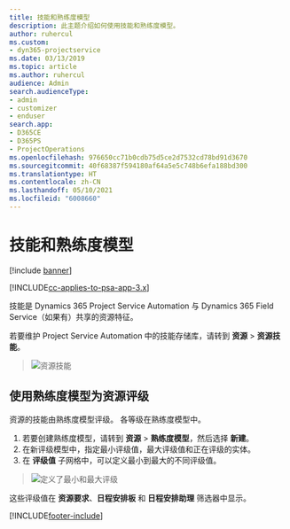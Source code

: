 ```yaml
---
title: 技能和熟练度模型
description: 此主题介绍如何使用技能和熟练度模型。
author: ruhercul
ms.custom:
- dyn365-projectservice
ms.date: 03/13/2019
ms.topic: article
ms.author: ruhercul
audience: Admin
search.audienceType:
- admin
- customizer
- enduser
search.app:
- D365CE
- D365PS
- ProjectOperations
ms.openlocfilehash: 976650cc71b0cdb75d5ce2d7532cd78bd91d3670
ms.sourcegitcommit: 40f68387f594180af64a5e5c748b6efa188bd300
ms.translationtype: HT
ms.contentlocale: zh-CN
ms.lasthandoff: 05/10/2021
ms.locfileid: "6008660"
---
```

# <a name="skills-and-proficiency-models"></a>技能和熟练度模型

[!include [banner](../includes/psa-now-project-operations.md)]

[!INCLUDE[cc-applies-to-psa-app-3.x](../includes/cc-applies-to-psa-app-3x.md)]

技能是 Dynamics 365 Project Service Automation 与 Dynamics 365 Field Service（如果有）共享的资源特征。 

若要维护 Project Service Automation 中的技能存储库，请转到 **资源** \> **资源技能**。 

> ![资源技能](media/Resource-Management-image84.png)

## <a name="use-proficiency-models-to-rate-resources"></a>使用熟练度模型为资源评级

资源的技能由熟练度模型评级。 各等级在熟练度模型中。 

1. 若要创建熟练度模型，请转到 **资源** \> **熟练度模型**，然后选择 **新建**。
2. 在新评级模型中，指定最小评级值，最大评级值和正在评级的实体。
3. 在 **评级值** 子网格中，可以定义最小到最大的不同评级值。

> ![定义了最小和最大评级](media/Resource-Management-image85.png)

这些评级值在 **资源要求**、**日程安排板** 和 **日程安排助理** 筛选器中显示。


[!INCLUDE[footer-include](../includes/footer-banner.md)]